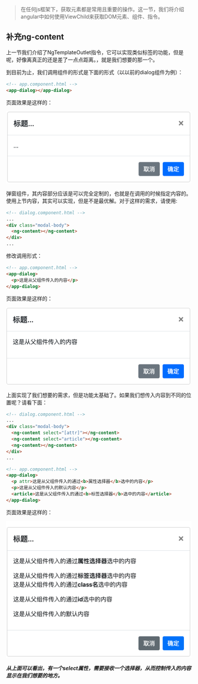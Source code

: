 > 在任何js框架下，获取元素都是常用且重要的操作。这一节，我们将介绍angular中如何使用ViewChild来获取DOM元素、组件、指令。

## 补充ng-content

上一节我们介绍了NgTemplateOutlet指令，它可以实现类似<slot>标签的功能，但是呢，好像离真正的<slot>还是差了一点点距离。<ng-content>，就是我们想要的那一个。

到目前为止，我们调用组件的形式是下面的形式（以以前的dialog组件为例）：

```html
<!-- app.component.html -->
<app-dialog></app-dialog>
```

页面效果是这样的：

![ViewChild1](./images/ViewChild1.png)

弹窗组件，其内容部分应该是可以完全定制的，也就是在调用的时候指定内容的。使用上节内容，其实可以实现，但是不是最优解。对于这样的需求，请使用<ng-content>:

```html
<!-- dialog.component.html -->
...
<div class="modal-body">
  <ng-content></ng-content>
</div>
...
```

修改调用形式：

```html
<!-- app.component.html -->
<app-dialog>
  <p>这是从父组件传入的内容</p>
</app-dialog>
```

页面效果是这样的：

![ViewChild2](./images/ViewChild2.png)

上面实现了我们想要的需求，但是功能太基础了。如果我们想传入内容到不同的位置呢？请看下面：

```html
<!-- dialog.component.html -->
...
<div class="modal-body">
  <ng-content select="[attr]"></ng-content>
  <ng-content select="article"></ng-content>
  <ng-content></ng-content>
</div>
...
```

```html
<!-- app.component.html -->
<app-dialog>
  <p attr>这是从父组件传入的通过<b>属性选择器</b>选中的内容</p>
  <p>这是从父组件传入的默认内容</p>
  <article>这是从父组件传入的通过<b>标签选择器</b>选中的内容</article>
</app-dialog>
```

页面效果是这样的：

![ViewChild3](./images/ViewChild3.png)

***从上面可以看出，<ng-content>有一个select属性，需要接收一个选择器，从而控制传入的内容显示在我们想要的地方。***

